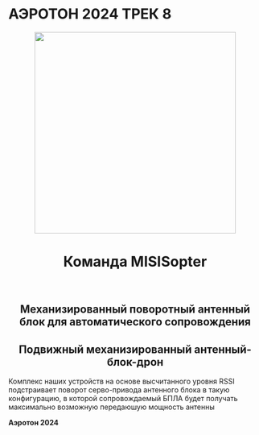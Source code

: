 # АЭРОТОН 2024 ТРЕК 8

<div align="center">
  <a href="https://t.me/leshquin">
    <img width="400" height="400" src="https://png.pngtree.com/png-clipart/20220921/ourmid/pngtree-drone-flying-on-transparent-background-png-image_6209864.png">
  </a>
    <h1><b> Команда MISISopter</b></h3>
  <br>
  <h2 >Механизированный поворотный антенный блок для автоматического сопровождения</h2>
</div>

<h2 align="center"> Подвижный механизированный антенный-блок-дрон

</h2>
<p>Комплекс наших устройств на основе высчитанного уровня RSSI подстраивает поворот серво-привода антенного блока в такую конфигурацию, в которой сопровождаемый БПЛА будет получать максимально возможную передаюшую мощность антенны</p>


<b>Аэротон 2024</b>
